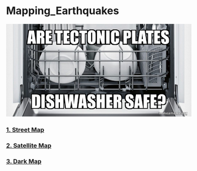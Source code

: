 # Mapping_Earthquakes
![](https://github.com/jojobear2020/Mapping_Earthquakes/blob/Earthquake_Challenge/images/tectonic_plates_meme02.jpg)

### [1. Street Map](https://github.com/jojobear2020/Mapping_Earthquakes/blob/Earthquake_Challenge/images/streetmap.PNG)

### [2. Satellite Map](https://github.com/jojobear2020/Mapping_Earthquakes/blob/Earthquake_Challenge/images/satellite.PNG)

### [3. Dark Map](https://github.com/jojobear2020/Mapping_Earthquakes/blob/Earthquake_Challenge/images/darkmap.PNG)
